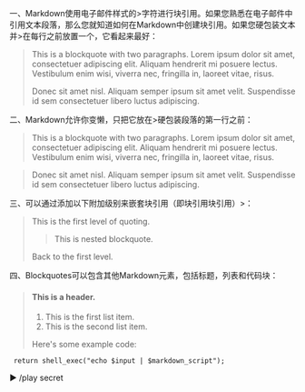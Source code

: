 一、Markdown使用电子邮件样式的>字符进行块引用。如果您熟悉在电子邮件中引用文本段落，那么您就知道如何在Markdown中创建块引用。如果您硬包装文本并>在每行之前放置一个，它看起来最好：

> This is a blockquote with two paragraphs. Lorem ipsum dolor sit amet,
> consectetuer adipiscing elit. Aliquam hendrerit mi posuere lectus.
> Vestibulum enim wisi, viverra nec, fringilla in, laoreet vitae, risus.
> 
> Donec sit amet nisl. Aliquam semper ipsum sit amet velit. Suspendisse
> id sem consectetuer libero luctus adipiscing.

二、Markdown允许你变懒，只把它放在>硬包装段落的第一行之前：
> This is a blockquote with two paragraphs. Lorem ipsum dolor sit amet,
consectetuer adipiscing elit. Aliquam hendrerit mi posuere lectus.
Vestibulum enim wisi, viverra nec, fringilla in, laoreet vitae, risus.

> Donec sit amet nisl. Aliquam semper ipsum sit amet velit. Suspendisse
id sem consectetuer libero luctus adipiscing.

三、可以通过添加以下附加级别来嵌套块引用（即块引用块引用）>：
> This is the first level of quoting.
>
> > This is nested blockquote.
>
> Back to the first level.

四、Blockquotes可以包含其他Markdown元素，包括标题，列表和代码块：
> #### This is a header.
> 
> 1.   This is the first list item.
> 2.   This is the second list item.
> 
> Here's some example code:
> 
     return shell_exec("echo $input | $markdown_script");



► /play secret
